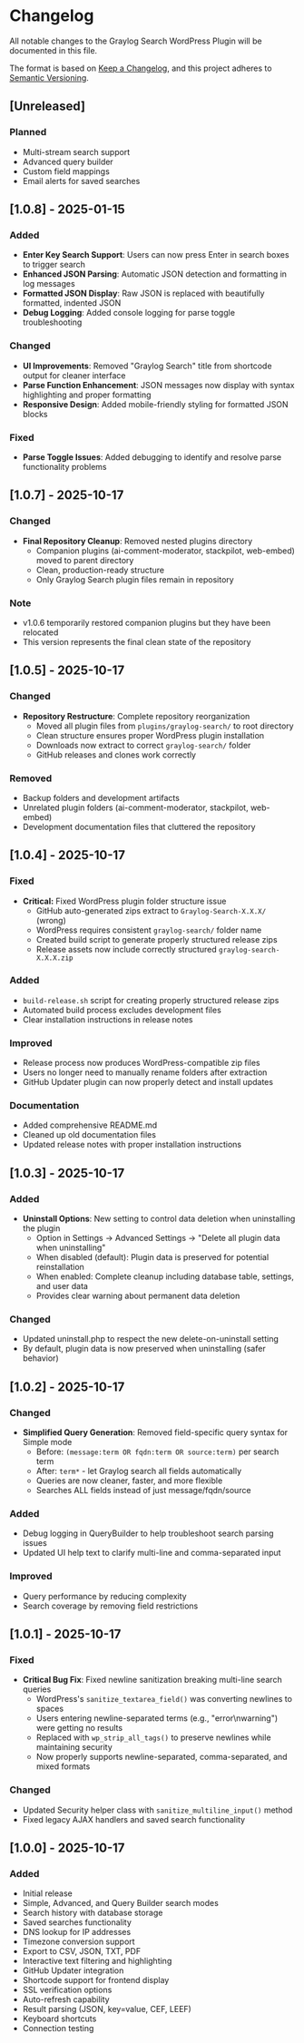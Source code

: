 # Changelog

All notable changes to the Graylog Search WordPress Plugin will be documented in this file.

The format is based on [Keep a Changelog](https://keepachangelog.com/en/1.0.0/),
and this project adheres to [Semantic Versioning](https://semver.org/spec/v2.0.0.html).

## [Unreleased]

### Planned
- Multi-stream search support
- Advanced query builder
- Custom field mappings
- Email alerts for saved searches

## [1.0.8] - 2025-01-15

### Added
- **Enter Key Search Support**: Users can now press Enter in search boxes to trigger search
- **Enhanced JSON Parsing**: Automatic JSON detection and formatting in log messages
- **Formatted JSON Display**: Raw JSON is replaced with beautifully formatted, indented JSON
- **Debug Logging**: Added console logging for parse toggle troubleshooting

### Changed
- **UI Improvements**: Removed "Graylog Search" title from shortcode output for cleaner interface
- **Parse Function Enhancement**: JSON messages now display with syntax highlighting and proper formatting
- **Responsive Design**: Added mobile-friendly styling for formatted JSON blocks

### Fixed
- **Parse Toggle Issues**: Added debugging to identify and resolve parse functionality problems

## [1.0.7] - 2025-10-17

### Changed
- **Final Repository Cleanup**: Removed nested plugins directory
  - Companion plugins (ai-comment-moderator, stackpilot, web-embed) moved to parent directory
  - Clean, production-ready structure
  - Only Graylog Search plugin files remain in repository

### Note
- v1.0.6 temporarily restored companion plugins but they have been relocated
- This version represents the final clean state of the repository

## [1.0.5] - 2025-10-17

### Changed
- **Repository Restructure**: Complete repository reorganization
  - Moved all plugin files from `plugins/graylog-search/` to root directory
  - Clean structure ensures proper WordPress plugin installation
  - Downloads now extract to correct `graylog-search/` folder
  - GitHub releases and clones work correctly

### Removed
- Backup folders and development artifacts
- Unrelated plugin folders (ai-comment-moderator, stackpilot, web-embed)
- Development documentation files that cluttered the repository

## [1.0.4] - 2025-10-17

### Fixed
- **Critical:** Fixed WordPress plugin folder structure issue
  - GitHub auto-generated zips extract to `Graylog-Search-X.X.X/` (wrong)
  - WordPress requires consistent `graylog-search/` folder name
  - Created build script to generate properly structured release zips
  - Release assets now include correctly structured `graylog-search-X.X.X.zip`

### Added
- `build-release.sh` script for creating properly structured release zips
- Automated build process excludes development files
- Clear installation instructions in release notes

### Improved
- Release process now produces WordPress-compatible zip files
- Users no longer need to manually rename folders after extraction
- GitHub Updater plugin can now properly detect and install updates

### Documentation
- Added comprehensive README.md
- Cleaned up old documentation files
- Updated release notes with proper installation instructions

## [1.0.3] - 2025-10-17

### Added
- **Uninstall Options**: New setting to control data deletion when uninstalling the plugin
  - Option in Settings → Advanced Settings → "Delete all plugin data when uninstalling"
  - When disabled (default): Plugin data is preserved for potential reinstallation
  - When enabled: Complete cleanup including database table, settings, and user data
  - Provides clear warning about permanent data deletion

### Changed
- Updated uninstall.php to respect the new delete-on-uninstall setting
- By default, plugin data is now preserved when uninstalling (safer behavior)

## [1.0.2] - 2025-10-17

### Changed
- **Simplified Query Generation**: Removed field-specific query syntax for Simple mode
  - Before: `(message:term OR fqdn:term OR source:term)` per search term
  - After: `term*` - let Graylog search all fields automatically
  - Queries are now cleaner, faster, and more flexible
  - Searches ALL fields instead of just message/fqdn/source

### Added
- Debug logging in QueryBuilder to help troubleshoot search parsing issues
- Updated UI help text to clarify multi-line and comma-separated input

### Improved
- Query performance by reducing complexity
- Search coverage by removing field restrictions

## [1.0.1] - 2025-10-17

### Fixed
- **Critical Bug Fix**: Fixed newline sanitization breaking multi-line search queries
  - WordPress's `sanitize_textarea_field()` was converting newlines to spaces
  - Users entering newline-separated terms (e.g., "error\nwarning") were getting no results
  - Replaced with `wp_strip_all_tags()` to preserve newlines while maintaining security
  - Now properly supports newline-separated, comma-separated, and mixed formats

### Changed
- Updated Security helper class with `sanitize_multiline_input()` method
- Fixed legacy AJAX handlers and saved search functionality

## [1.0.0] - 2025-10-17

### Added
- Initial release
- Simple, Advanced, and Query Builder search modes
- Search history with database storage
- Saved searches functionality
- DNS lookup for IP addresses
- Timezone conversion support
- Export to CSV, JSON, TXT, PDF
- Interactive text filtering and highlighting
- GitHub Updater integration
- Shortcode support for frontend display
- SSL verification options
- Auto-refresh capability
- Result parsing (JSON, key=value, CEF, LEEF)
- Keyboard shortcuts
- Connection testing

